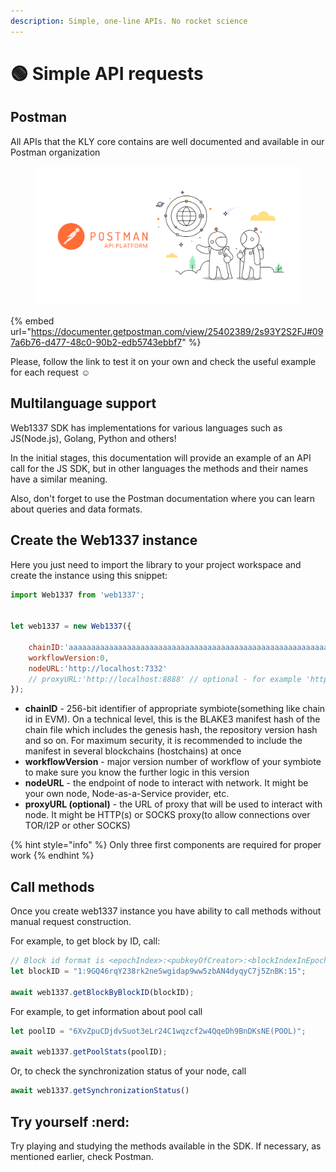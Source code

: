 ```yaml
---
description: Simple, one-line APIs. No rocket science
---
```


# 🟢 Simple API requests

## Postman

All APIs that the KLY core contains are well documented and available in our Postman organization

<figure><img src="../../.gitbook/assets/image (6) (1) (1) (1) (1) (1) (1).png" alt=""><figcaption></figcaption></figure>

{% embed url="https://documenter.getpostman.com/view/25402389/2s93Y2S2FJ#097a6b76-d477-48c0-90b2-edb5743ebbf7" %}

Please, follow the link to test it on your own and check the useful example for each request :relaxed:

## Multilanguage support

Web1337 SDK has implementations for various languages ​​such as JS(Node.js), Golang, Python and others!

In the initial stages, this documentation will provide an example of an API call for the JS SDK, but in other languages ​​the methods and their names have a similar meaning.

Also, don't forget to use the Postman documentation where you can learn about queries and data formats.

## Create the Web1337 instance

Here you just need to import the library to your project workspace and create the instance using this snippet:

```javascript
import Web1337 from 'web1337';


let web1337 = new Web1337({

    chainID:'aaaaaaaaaaaaaaaaaaaaaaaaaaaaaaaaaaaaaaaaaaaaaaaaaaaaaaaaaaaaaaaa',
    workflowVersion:0,
    nodeURL:'http://localhost:7332'
    // proxyURL:'http://localhost:8888' // optional - for example 'http(s)://login:password@127.0.0.1:8080' or 'socks5h://Vlad:Cher@127.0.0.1:9150'
});
```

* **chainID** - 256-bit identifier of appropriate symbiote(something like chain id in EVM). On a technical level, this is the BLAKE3 manifest hash of the chain file which includes the genesis hash, the repository version hash and so on. For maximum security, it is recommended to include the manifest in several blockchains (hostchains) at once
* **workflowVersion** - major version number of workflow of your symbiote to make sure you know the further logic in this version
* **nodeURL** - the endpoint of node to interact with network. It might be your own node, Node-as-a-Service provider, etc.
* **proxyURL **<mark style="color:red;">**(optional)**</mark> - the URL of proxy that will be used to interact with node. It might be HTTP(s) or SOCKS proxy(to allow connections over TOR/I2P or other SOCKS)

{% hint style="info" %}
Only three first components are required for proper work
{% endhint %}

## Call methods

Once you create web1337 instance you have ability to call methods without manual request construction.

For example, to get block by ID, call:

```javascript
// Block id format is <epochIndex>:<pubkeyOfCreator>:<blockIndexInEpoch>
let blockID = "1:9GQ46rqY238rk2neSwgidap9ww5zbAN4dyqyC7j5ZnBK:15";

await web1337.getBlockByBlockID(blockID);
```

For example, to get information about pool call

```javascript
let poolID = "6XvZpuCDjdvSuot3eLr24C1wqzcf2w4QqeDh9BnDKsNE(POOL)";

await web1337.getPoolStats(poolID);
```

Or, to check the synchronization status of your node, call

```javascript
await web1337.getSynchronizationStatus()
```

## Try yourself :nerd:

Try playing and studying the methods available in the SDK. If necessary, as mentioned earlier, check Postman.
